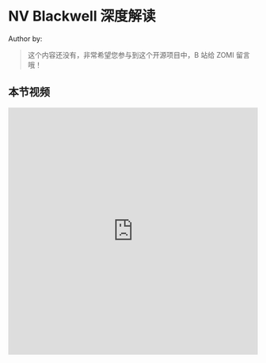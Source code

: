 <!--Copyright © ZOMI 适用于[License](https://github.com/Infrasys-AI/AIInfra)版权许可-->

# NV Blackwell 深度解读

Author by: 

> 这个内容还没有，非常希望您参与到这个开源项目中，B 站给 ZOMI 留言哦！

## 本节视频

<html>
<iframe src="https://player.bilibili.com/player.html?isOutside=true&aid=113586332571791&bvid=BV1EczyYbEfE&cid=25718165577&p=1&danmaku=0&t=30&autoplay=0" width="100%" height="500" scrolling="no" border="0" frameborder="no" framespacing="0" allowfullscreen="true"> </iframe>
</html>

